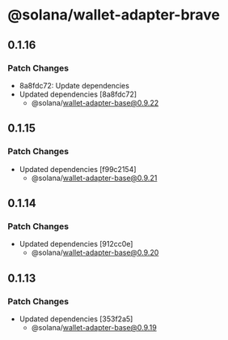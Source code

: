 # @solana/wallet-adapter-brave

## 0.1.16

### Patch Changes

-   8a8fdc72: Update dependencies
-   Updated dependencies [8a8fdc72]
    -   @solana/wallet-adapter-base@0.9.22

## 0.1.15

### Patch Changes

-   Updated dependencies [f99c2154]
    -   @solana/wallet-adapter-base@0.9.21

## 0.1.14

### Patch Changes

-   Updated dependencies [912cc0e]
    -   @solana/wallet-adapter-base@0.9.20

## 0.1.13

### Patch Changes

-   Updated dependencies [353f2a5]
    -   @solana/wallet-adapter-base@0.9.19
